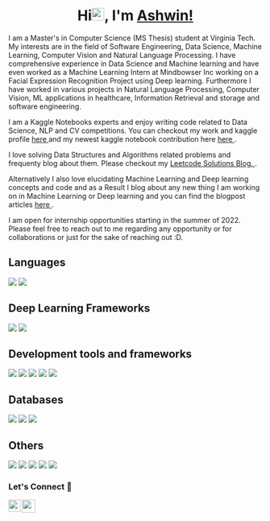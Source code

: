 

<!--
**AshwinRachha/AshwinRachha** is a ✨ _special_ ✨ repository because its `README.md` (this file) appears on your GitHub profile.

Here are some ideas to get you started:

- 🔭 I’m currently working on ...
- 🌱 I’m currently learning ...
- 👯 I’m looking to collaborate on ...
- 🤔 I’m looking for help with ...
- 💬 Ask me about ...
- 📫 How to reach me: ...
- 😄 Pronouns: ...
- ⚡ Fun fact: ...
-->

<!--
```
![Visitor Count](https://profile-counter.glitch.me/AshwinRachha/count.svg)
```
-->




<h1 align="center">Hi<img src="https://media.giphy.com/media/hvRJCLFzcasrR4ia7z/giphy.gif" width="25px">, I'm <a href="https://ashwinrachha.github.io/home/">Ashwin!</a></h1>

I am a Master's in Computer Science (MS Thesis) student at Virginia Tech. My interests are in the field of Software Engineering, Data Science, Machine Learning, Computer Vision and Natural Language Processing. I have comprehensive experience in Data Science and Machine learning and have even worked as a Machine Learning Intern at Mindbowser Inc working on a Facial Expression Recognition Project using Deep learning. Furthermore I have worked in various projects in Natural Language Processing, Computer Vision, ML applications in healthcare, Information Retrieval and storage and software engineering. 

I am a Kaggle Notebooks experts and enjoy writing code related to Data Science, NLP and CV competitions. You can checkout my work and kaggle profile  <a href="https://www.kaggle.com/ashwinrachha1"> here  </a> and my newest kaggle notebook contribution here <a href="https://www.kaggle.com/ashwinrachha1/finding-similar-question-pairs"> here  </a>.

I love solving Data Structures and Algorithms related problems and frequenty blog about them. Please checkout my  <a href="https://github.com/AshwinRachha/LeetCode-Solutions">  Leetcode Solutions Blog.   </a>.

Alternatively I also love elucidating Machine Learning and Deep learning concepts and code and as a Result I blog about any new thing I am working on in Machine Learning or Deep learning and you can find the blogpost articles <a href="https://ashwinrachha.github.io/blogpost/"> here </a>. 

I am open for internship opportunities starting in the summer of 2022. Please feel free to reach out to me regarding any opportunity or for collaborations or just for the sake of reaching out :D.


## Languages 
<span><img src="https://img.icons8.com/color/48/000000/python.png"/></span>
<img src="https://img.icons8.com/color/48/000000/c-plus-plus-logo.png"/>

## Deep Learning Frameworks
<span><img src="https://img.icons8.com/color/48/000000/tensorflow.png"/></span>
<img src="https://img.icons8.com/external-becris-lineal-color-becris/64/000000/external-machine-learning-fintech-becris-lineal-color-becris.png"/>


## Development tools and frameworks
<span><img src="https://img.icons8.com/color/48/000000/html-5.png"/></span>
<img src="https://img.icons8.com/color/48/000000/css3.png"/>
<img src="https://img.icons8.com/color/48/000000/bootstrap.png"/>
<img src="https://img.icons8.com/plasticine/48/000000/react.png"/>
<img src="https://img.icons8.com/external-tal-revivo-shadow-tal-revivo/24/000000/external-django-a-high-level-python-web-framework-that-encourages-rapid-development-logo-shadow-tal-revivo.png"/>

## Databases
<span><img src="https://img.icons8.com/ios/50/000000/mysql-logo.png"/></span>
<img src="https://img.icons8.com/color/50/000000/postgreesql.png"/>
<img src="https://img.icons8.com/color/48/000000/mongodb.png"/>

## Others
<span><img src="https://img.icons8.com/color/48/000000/linux.png"/></span>
<img src="https://img.icons8.com/color/48/000000/amazon-web-services.png" />
<img src="https://img.icons8.com/color/48/000000/git.png"/>
<img src="https://img.icons8.com/dusk/64/000000/docker.png"/>
<img src="https://img.icons8.com/color/48/000000/heroku.png"/>


### Let's Connect 🔗
<a href="https://www.linkedin.com/in/ashwinrachha/">
  <img align="left" width="24px" src="https://cdn.jsdelivr.net/npm/simple-icons@v3/icons/linkedin.svg"  />
</a>

<a href="mailto:ashwinr@vt.edu">
  <img align="left" width="26px" src="https://cdn.jsdelivr.net/npm/simple-icons@v3/icons/gmail.svg" />
</a>


